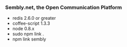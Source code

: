 ### Sembly.net, the Open Communication Platform

* redis 2.6.0 or greater
* coffee-script 1.3.3
* node 0.8.x
* sudo npm link .
* npm link sembly
